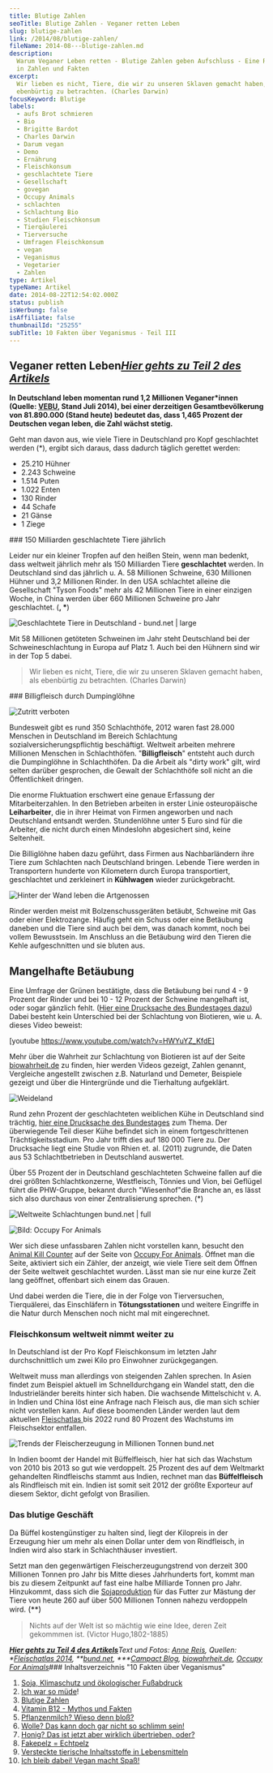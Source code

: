 ```yaml
---
title: Blutige Zahlen
seoTitle: Blutige Zahlen - Veganer retten Leben
slug: blutige-zahlen
link: /2014/08/blutige-zahlen/
fileName: 2014-08---blutige-zahlen.md
description:
  Warum Veganer Leben retten - Blutige Zahlen geben Aufschluss - Eine Reportage
  in Zahlen und Fakten
excerpt:
  Wir lieben es nicht, Tiere, die wir zu unseren Sklaven gemacht haben, als
  ebenbürtig zu betrachten. (Charles Darwin)
focusKeyword: Blutige
labels:
  - aufs Brot schmieren
  - Bio
  - Brigitte Bardot
  - Charles Darwin
  - Darum vegan
  - Demo
  - Ernährung
  - Fleischkonsum
  - geschlachtete Tiere
  - Gesellschaft
  - govegan
  - Occupy Animals
  - schlachten
  - Schlachtung Bio
  - Studien Fleischkonsum
  - Tierqäulerei
  - Tierversuche
  - Umfragen Fleischkonsum
  - vegan
  - Veganismus
  - Vegetarier
  - Zahlen
type: Artikel
typeName: Artikel
date: 2014-08-22T12:54:02.000Z
status: publish
isWerbung: false
isAffiliate: false
thumbnailId: "25255"
subTitle: 10 Fakten über Veganismus - Teil III
---
```


## Veganer retten Leben<strong><span style="text-decoration: underline;"><em><a title="Teil 2" href="2014/08/ich-war-so-muede/">Hier gehts zu Teil 2 des Artikels

</a></em></span></strong><strong>In Deutschland leben momentan rund 1,2
Millionen Veganer\*innen (Quelle:
<a title="Anzahl der Vegetarier VEBU" href="https://www.vebu.de/lifestyle/anzahl-der-vegetarierinnen" target="_blank" rel="noopener">VEBU</a>,
Stand Juli 2014), bei einer derzeitigen Gesamtbevölkerung von 81.890.000 (Stand
heute) bedeutet das, dass 1,465 Prozent der Deutschen vegan leben, die Zahl
wächst stetig.</strong>

Geht man davon aus, wie viele Tiere in Deutschland pro Kopf geschlachtet werden
(\*), ergibt sich daraus, dass dadurch täglich gerettet werden:

<ul><li>25.210 Hühner</li><li>2.243 Schweine</li><li>1.514 Puten</li><li>1.022 Enten</li><li>130 Rinder</li><li>44 Schafe</li><li>21 Gänse</li><li>1 Ziege</li></ul>### 150 Milliarden geschlachtete Tiere jährlich

Leider nur ein kleiner Tropfen auf den heißen Stein, wenn man bedenkt, dass
weltweit jährlich mehr als 150 Milliarden Tiere <strong>geschlachtet</strong>
werden. In Deutschland sind das jährlich u. A. 58 Millionen Schweine, 630
Millionen Hühner und 3,2 Millionen Rinder. In den USA schlachtet alleine die
Gesellschaft "Tyson Foods" mehr als 42 Millionen Tiere in einer einzigen Woche,
in China werden über 660 Millionen Schweine pro Jahr geschlachtet. (**, \***)

![Geschlachtete Tiere in Deutschland - bund.net | large](http://cardamonchai.files.wordpress.com/2014/08/infografik_-geschlachtete_tiere_in_deutschland.jpg?w=646 '<a href="http://www.bund.net/fileadmin/bundnet/publikationen/landwirtschaft/140108_bund_landwirtschaft_fleischatlas_2014.pdf"> </a> Geschlachtete Tiere in Deutschland - bund.net')

Mit 58 Millionen getöteten Schweinen im Jahr steht Deutschland bei der
Schweineschlachtung in Europa auf Platz 1. Auch bei den Hühnern sind wir in der
Top 5 dabei.

<blockquote>Wir lieben es nicht, Tiere, die wir zu unseren Sklaven gemacht haben, als ebenbürtig zu betrachten.
(Charles Darwin)</blockquote>### Billigfleisch durch Dumpinglöhne

![Zutritt verboten](http://cardamonchai.files.wordpress.com/2014/08/11337775535_483b28d0f8_z.jpg?w=200 '<a href="https://www.flickr.com/photos/99929697@N07/"> </a> Zutritt verboten')

Bundesweit gibt es rund 350 Schlachthöfe, 2012 waren fast 28.000 Menschen in
Deutschland im Bereich Schlachtung sozialversicherungspflichtig beschäftigt.
Weltweit arbeiten mehrere Millionen Menschen in Schlachthöfen.
"<strong>Billigfleisch</strong>" entsteht auch durch die Dumpinglöhne in
Schlachthöfen. Da die Arbeit als "dirty work" gilt, wird selten darüber
gesprochen, die Gewalt der Schlachthöfe soll nicht an die Öffentlichkeit
dringen.

Die enorme Fluktuation erschwert eine genaue Erfassung der Mitarbeiterzahlen. In
den Betrieben arbeiten in erster Linie osteuropäische
<strong>Leiharbeiter</strong>, die in ihrer Heimat von Firmen angeworben und
nach Deutschland entsandt werden. Stundenlöhne unter 5 Euro sind für die
Arbeiter, die nicht durch einen Mindeslohn abgesichert sind, keine Seltenheit.

Die Billiglöhne haben dazu geführt, dass Firmen aus Nachbarländern ihre Tiere
zum Schlachten nach Deutschland bringen. Lebende Tiere werden in Transportern
hunderte von Kilometern durch Europa transportiert, geschlachtet und zerkleinert
in <strong>Kühlwagen</strong> wieder zurückgebracht.

![Hinter der Wand leben die Artgenossen](http://cardamonchai.files.wordpress.com/2014/08/11337870944_520300ede0_z.jpg?w=300 '<a href="https://www.flickr.com/photos/99929697@N07/"> </a> Hinter der Wand leben die Artgenossen')

Rinder werden meist mit Bolzenschussgeräten betäubt, Schweine mit Gas oder einer
Elektrozange. Häufig geht ein Schuss oder eine Betäubung daneben und die Tiere
sind auch bei dem, was danach kommt, noch bei vollem Bewusstsein. Im Anschluss
an die Betäubung wird den Tieren die Kehle aufgeschnitten und sie bluten aus.

## Mangelhafte Betäubung

Eine Umfrage der Grünen bestätigte, dass die Betäubung bei rund 4 - 9 Prozent
der Rinder und bei 10 - 12 Prozent der Schweine mangelhaft ist, oder sogar
gänzlich fehlt.
(<a title="Drucksache Bundestag Betäubung Tiere" href="http://dipbt.bundestag.de/dip21/btd/17/100/1710021.pdf" target="_blank" rel="noopener">Hier
eine Drucksache des Bundestages dazu</a>) Dabei besteht kein Unterschied bei der
Schlachtung von Biotieren, wie u. A. dieses Video beweist:

[youtube https://www.youtube.com/watch?v=HWYuYZ_KfdE]

Mehr über die Wahrheit zur Schlachtung von Biotieren ist auf der Seite
<a title="Biowahrheit" href="http://www.biowahrheit.de/inhalt/schlachtung.htm" target="_blank" rel="noopener">biowahrheit.de</a>
zu finden, hier werden Videos gezeigt, Zahlen genannt, Vergleiche angestellt
zwischen z.B. Naturland und Demeter, Beispiele gezeigt und über die Hintergründe
und die Tierhaltung aufgeklärt.

![Weideland](http://cardamonchai.files.wordpress.com/2014/08/9647416442_6111074c8a_z.jpg?w=300 '<a href="https://www.flickr.com/photos/99929697@N07/"> </a> Weideland')

Rund zehn Prozent der geschlachteten weiblichen Kühe in Deutschland sind
trächtig,
<a title="Drucksache Bundestag Schlachtung trächtiger Kühe" href="http://dip21.bundestag.de/dip21/btd/18/013/1801391.pdf" target="_blank" rel="noopener">hier
eine Drucksache des Bundestages</a> zum Thema. Der überwiegende Teil dieser Kühe
befindet sich in einem fortgeschrittenen Trächtigkeitsstadium. Pro Jahr trifft
dies auf 180 000 Tiere zu. Der Drucksache liegt eine Studie von Rhien et. al.
(2011) zugrunde, die Daten aus 53 Schlachtbetrieben in Deutschland auswertet.

Über 55 Prozent der in Deutschland geschlachteten Schweine fallen auf die drei
größten Schlachtkonzerne, Westfleisch, Tönnies und Vion, bei Geflügel führt die
PHW-Gruppe, bekannt durch "Wiesenhof"die Branche an, es lässt sich also durchaus
von einer Zentralisierung sprechen. (\*)

![Weltweite Schlachtungen bund.net | full](http://cardamonchai.files.wordpress.com/2014/08/aef9d6a669.jpg '<a href="http://www.bund.net/fleischatlas"> </a> Weltweite Schlachtungen bund.net')

![Bild: Occupy For Animals](http://cardamonchai.files.wordpress.com/2014/08/occupy-for-animals.jpg?w=225 '<a href="http://www.occupyforanimals.org/animal-kill-counter.html"> </a> Bild: Occupy For Animals')

Wer sich diese unfassbaren Zahlen nicht vorstellen kann, besucht den
<a title="Animal Kill Counter" href="http://www.occupyforanimals.org/animal-kill-counter.html" target="_blank" rel="noopener">Animal
Kill Counter</a> auf der Seite von
<a title="Animal Kill Counter" href="http://www.occupyforanimals.org/animal-kill-counter.html" target="_blank" rel="noopener">Occupy
For Animals</a>. Öffnet man die Seite, aktiviert sich ein Zähler, der anzeigt,
wie viele Tiere seit dem Öffnen der Seite weltweit geschlachtet wurden. Lässt
man sie nur eine kurze Zeit lang geöffnet, offenbart sich einem das Grauen.

Und dabei werden die Tiere, die in der Folge von Tierversuchen, Tierquälerei,
das Einschläfern in <strong>Tötungsstationen</strong> und weitere Eingriffe in
die Natur durch Menschen noch nicht mal mit eingerechnet.

### Fleischkonsum weltweit nimmt weiter zu

In Deutschland ist der Pro Kopf Fleischkonsum im letzten Jahr durchschnittlich
um zwei Kilo pro Einwohner zurückgegangen.

Weltweit muss man allerdings von steigenden Zahlen sprechen. In Asien findet zum
Beispiel aktuell im Schnelldurchgang ein Wandel statt, den die Industrieländer
bereits hinter sich haben. Die wachsende Mittelschicht v. A. in Indien und China
löst eine Anfrage nach Fleisch aus, die man sich schier nicht vorstellen kann.
Auf diese boomenden Länder werden laut dem aktuellen
<a title="Fleischatlas bund" href="http://www.bund.net/fileadmin/bundnet/publikationen/landwirtschaft/140108_bund_landwirtschaft_fleischatlas_2014.pdf" target="_blank" rel="noopener">Fleischatlas
</a>bis 2022 rund 80 Prozent des Wachstums im Fleischsektor entfallen.

![Trends der Fleischerzeugung in Millionen Tonnen bund.net](http://cardamonchai.files.wordpress.com/2014/08/fleischatlas_2014_grafik1.jpg?w=300 '<a href="http://www.bund.net/fleischatlas"> </a> Trends der Fleischerzeugung in Millionen Tonnen bund.net')

In Indien boomt der Handel mit Büffelfleisch, hier hat sich das Wachstum von
2010 bis 2013 so gut wie verdoppelt. 25 Prozent des auf dem Weltmarkt
gehandelten Rindfleischs stammt aus Indien, rechnet man das
<strong>Büffelfleisch</strong> als Rindfleisch mit ein. Indien ist somit seit
2012 der größte Exporteur auf diesem Sektor, dicht gefolgt von Brasilien.

### Das blutige Geschäft

Da Büffel kostengünstiger zu halten sind, liegt der Kilopreis in der Erzeugung
hier um mehr als einen Dollar unter dem von Rindfleisch, in Indien wird also
stark in Schlachthäuser investiert.

Setzt man den gegenwärtigen Fleischerzeugungstrend von derzeit 300 Millionen
Tonnen pro Jahr bis Mitte dieses Jahrhunderts fort, kommt man bis zu diesem
Zeitpunkt auf fast eine halbe Milliarde Tonnen pro Jahr. Hinzukommt, dass sich
die
<a title="Ökologischer Fussabdruck Anne" href="//2014/07/30/10-fakten-uber-vegane-ernahrung/">Sojaproduktion</a>
für das Futter zur Mästung der Tiere von heute 260 auf über 500 Millionen Tonnen
nahezu verdoppeln wird<span style="font-size: 15px;">.
(**)</span><blockquote>Nichts auf der Welt ist so mächtig wie eine Idee, deren
Zeit gekommmen ist. (Victor
Hugo,1802-1885)</blockquote><span style="text-decoration: underline;"><a title="Teil 4" href="/2014/08/26/vitamin-b12-mythos-und-wahrheit/"><em><strong>Hier
gehts zu Teil 4 des Artikels</strong></em></a></span><em>Text und Fotos:
<a title="cardabout" href="//about/">Anne Reis</a>,
Quellen: \*<a title="Fleischatlas 2014" href="http://www.bund.net/fileadmin/bundnet/publikationen/landwirtschaft/140108_bund_landwirtschaft_fleischatlas_2014.pdf" target="_blank" rel="noopener">Fleischatlas
2014</a>,
**<a title="Bund Fleischatlas" href="http://www.bund.net/fleischatlas" target="_blank" rel="noopener">bund.net</a>,
\*\*\*<a title="Campact Blog" href="http://blog.campact.de/2014/01/wir-habens-satt-750-mio-tiere-werden-pro-jahr-in-deutschland-geschlachtet/" target="_blank" rel="noopener">Campact
Blog</a>,
<a title="Biowahrheit" href="http://www.biowahrheit.de" target="_blank" rel="noopener">biowahrheit.de</a>,
<a title="Animal Kill Counter" href="http://www.occupyforanimals.org/animal-kill-counter.html" target="_blank" rel="noopener">Occupy
For Animals</a></em>### Inhaltsverzeichnis "10 Fakten über
Veganismus"<ol><li><a href="/2014/07/soja-klimaschutz-oekologischer-fussabdruck/">Soja,
Klimaschutz und ökologischer
Fußabdruck</a></li><li><a href="/2014/08/ich-war-so-muede/">Ich war so
müde</a>!</li><li><a href="/2014/08/blutige-zahlen/">Blutige
Zahlen</a></li><li><a href="/2014/08/vitamin-b12-mythos-und-wahrheit/">Vitamin
B12 - Mythos und
Fakten</a></li><li><a href="/2014/09/pflanzenmilch-wieso-denn-blos/">Pflanzenmilch?
Wieso denn
bloß?</a></li><li><a href="/2014/10/wolle-das-kann-doch-gar-nicht-so-schlimm-sein/">Wolle?
Das kann doch gar nicht so schlimm
sein!</a></li><li><a href="/2014/10/honig-das-ist-jetzt-aber-wirklich-ubertrieben-oder/">Honig?
Das ist jetzt aber wirklich übertrieben,
oder?</a></li><li><a href="/2014/11/fakepelz-echtpelz/">Fakepelz =
Echtpelz</a></li><li><a href="/2014/12/versteckte-tierische-inhaltsstoffe-in-lebensmitteln/">Versteckte
tierische Inhaltsstoffe in
Lebensmitteln</a></li><li><a href="2015/09/ich-bleib-dabei-vegan-macht-spass">Ich
bleib dabei! Vegan macht Spaß!</a></li></ol>
